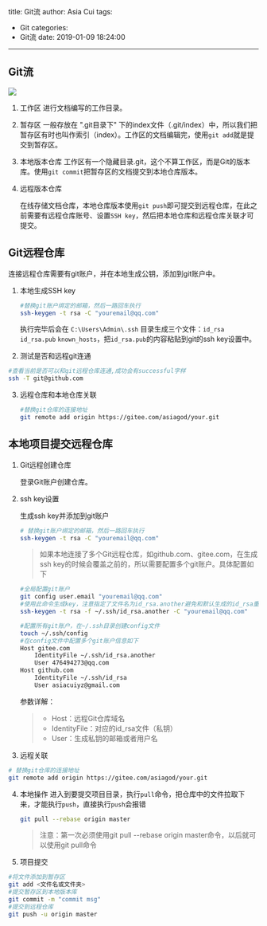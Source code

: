 title: Git流
author: Asia Cui
tags:
  - Git
categories:
  - Git流
date: 2019-01-09 18:24:00
---
## Git流
   ![](/images/git/Git流.png)

1. 工作区
  进行文档编写的工作目录。

2. 暂存区
  一般存放在 ".git目录下" 下的index文件（.git/index）中，所以我们把暂存区有时也叫作索引（index）。工作区的文档编辑完，使用`git add`就是提交到暂存区。

3. 本地版本仓库
  工作区有一个隐藏目录.git，这个不算工作区，而是Git的版本库。使用`git commit`把暂存区的文档提交到本地仓库版本。

4. 远程版本仓库

   在线存储文档仓库，本地仓库版本使用`git push`即可提交到远程仓库，在此之前需要有远程仓库账号、设置`SSH key`，然后把本地仓库和远程仓库关联才可提交。


## Git远程仓库

连接远程仓库需要有git账户，并在本地生成公钥，添加到git账户中。

1. 本地生成SSH key

   ```bash
   #替换git账户绑定的邮箱，然后一路回车执行
   ssh-keygen -t rsa -C "youremail@qq.com"
   ```

   执行完毕后会在 `C:\Users\Admin\.ssh` 目录生成三个文件：`id_rsa` `id_rsa.pub` `known_hosts`，把`id_rsa.pub`的内容粘贴到git的ssh key设置中。


2. 测试是否和远程git连通
  ```bash
  #查看当前是否可以和git远程仓库连通,成功会有successful字样
  ssh -T git@github.com
  ```

3. 远程仓库和本地仓库关联

   ```bash
   #替换git仓库的连接地址
   git remote add origin https://gitee.com/asiagod/your.git
   ```

## 本地项目提交远程仓库

1. Git远程创建仓库

   登录Git账户创建仓库。

2. ssh key设置

   生成ssh key并添加到git账户

   ```bash
   # 替换git账户绑定的邮箱，然后一路回车执行
   ssh-keygen -t rsa -C "youremail@qq.com"
   ```

   > 如果本地连接了多个Git远程仓库，如github.com、gitee.com，在生成ssh key的时候会覆盖之前的，所以需要配置多个git账户。具体配置如下

   ```bash
   #全局配置git账户
   git config user.email "youremail@qq.com"
   #使用此命令生成key，注意指定了文件名为id_rsa.another避免和默认生成的id_rsa重名导致覆盖
   ssh-keygen -t rsa -f ~/.ssh/id_rsa.another -C "youremail@qq.com"
   
   #配置所有git账户，在~/.ssh目录创建config文件
   touch ~/.ssh/config
   #在config文件中配置多个git账户信息如下
   Host gitee.com
       IdentityFile ~/.ssh/id_rsa.another
       User 476494273@qq.com
   Host github.com
       IdentityFile ~/.ssh/id_rsa
       User asiacuiyz@gmail.com  
   ```
   参数详解：

   > - Host：远程Git仓库域名
   > - IdentityFile：对应的id_rsa文件（私钥）
   > - User：生成私钥的邮箱或者用户名

3. 远程关联

  ```bash
  # 替换git仓库的连接地址
  git remote add origin https://gitee.com/asiagod/your.git
  ```

4. 本地操作
   进入到要提交项目目录，执行`pull`命令，把仓库中的文件拉取下来，才能执行`push`，直接执行`push`会报错

   ```bash
   git pull --rebase origin master
   ```

   > 注意：第一次必须使用git pull --rebase origin master命令，以后就可以使用git pull命令

5. 项目提交

  ```bash
  #将文件添加到暂存区
  git add <文件名或文件夹>
  #提交暂存区到本地版本库
  git commit -m "commit msg"
  #提交到远程仓库
  git push -u origin master
  
  ```

